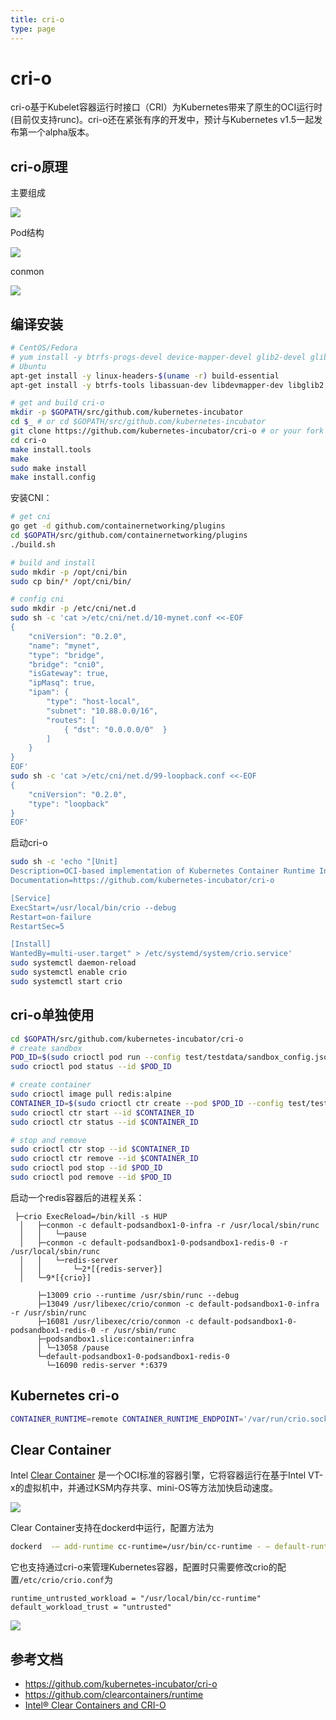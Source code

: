 ```yaml
---
title: cri-o
type: page
---
```


# cri-o

cri-o基于Kubelet容器运行时接口（CRI）为Kubernetes带来了原生的OCI运行时(目前仅支持runc)。cri-o还在紧张有序的开发中，预计与Kubernetes v1.5一起发布第一个alpha版本。

## cri-o原理

主要组成

![](/images/ocid1.png)

Pod结构

![](/images/ocid2.png)

conmon

![](/images/conmon.png)

## 编译安装

```sh
# CentOS/Fedora
# yum install -y btrfs-progs-devel device-mapper-devel glib2-devel glibc-devel glibc-static gpgme-devel libassuan-devel libgpg-error-devel libseccomp-devel libselinux-devel ostree-devel pkgconfig runc
# Ubuntu
apt-get install -y linux-headers-$(uname -r) build-essential
apt-get install -y btrfs-tools libassuan-dev libdevmapper-dev libglib2.0-dev libc6-dev libgpgme11-dev libgpg-error-dev libseccomp-dev libselinux1-dev pkg-config runc libapparmor-dev

# get and build cri-o
mkdir -p $GOPATH/src/github.com/kubernetes-incubator
cd $_ # or cd $GOPATH/src/github.com/kubernetes-incubator
git clone https://github.com/kubernetes-incubator/cri-o # or your fork
cd cri-o
make install.tools
make
sudo make install
make install.config
```

安装CNI：

```sh
# get cni
go get -d github.com/containernetworking/plugins
cd $GOPATH/src/github.com/containernetworking/plugins
./build.sh

# build and install
sudo mkdir -p /opt/cni/bin
sudo cp bin/* /opt/cni/bin/

# config cni
sudo mkdir -p /etc/cni/net.d
sudo sh -c 'cat >/etc/cni/net.d/10-mynet.conf <<-EOF
{
    "cniVersion": "0.2.0",
    "name": "mynet",
    "type": "bridge",
    "bridge": "cni0",
    "isGateway": true,
    "ipMasq": true,
    "ipam": {
        "type": "host-local",
        "subnet": "10.88.0.0/16",
        "routes": [
            { "dst": "0.0.0.0/0"  }
        ]
    }
}
EOF'
sudo sh -c 'cat >/etc/cni/net.d/99-loopback.conf <<-EOF
{
    "cniVersion": "0.2.0",
    "type": "loopback"
}
EOF'
```

启动cri-o

```sh
sudo sh -c 'echo "[Unit]
Description=OCI-based implementation of Kubernetes Container Runtime Interface
Documentation=https://github.com/kubernetes-incubator/cri-o

[Service]
ExecStart=/usr/local/bin/crio --debug
Restart=on-failure
RestartSec=5

[Install]
WantedBy=multi-user.target" > /etc/systemd/system/crio.service'
sudo systemctl daemon-reload
sudo systemctl enable crio
sudo systemctl start crio
```

## cri-o单独使用

```sh
cd $GOPATH/src/github.com/kubernetes-incubator/cri-o
# create sandbox
POD_ID=$(sudo crioctl pod run --config test/testdata/sandbox_config.json)
sudo crioctl pod status --id $POD_ID

# create container
sudo crioctl image pull redis:alpine
CONTAINER_ID=$(sudo crioctl ctr create --pod $POD_ID --config test/testdata/container_redis.json)
sudo crioctl ctr start --id $CONTAINER_ID
sudo crioctl ctr status --id $CONTAINER_ID

# stop and remove
sudo crioctl ctr stop --id $CONTAINER_ID
sudo crioctl ctr remove --id $CONTAINER_ID
sudo crioctl pod stop --id $POD_ID
sudo crioctl pod remove --id $POD_ID
```

启动一个redis容器后的进程关系：

```
 ├─crio ExecReload=/bin/kill -s HUP
  │   ├─conmon -c default-podsandbox1-0-infra -r /usr/local/sbin/runc
  │   │   └─pause
  │   ├─conmon -c default-podsandbox1-0-podsandbox1-redis-0 -r /usr/local/sbin/runc
  │   │   └─redis-server
  │   │       └─2*[{redis-server}]
  │   └─9*[{crio}]
```

```
      ├─13009 crio --runtime /usr/sbin/runc --debug
      ├─13049 /usr/libexec/crio/conmon -c default-podsandbox1-0-infra -r /usr/sbin/runc
      ├─16081 /usr/libexec/crio/conmon -c default-podsandbox1-0-podsandbox1-redis-0 -r /usr/sbin/runc
      ├─podsandbox1.slice:container:infra
      │ └─13058 /pause
      └─default-podsandbox1-0-podsandbox1-redis-0
        └─16090 redis-server *:6379
```

## Kubernetes cri-o

```sh
CONTAINER_RUNTIME=remote CONTAINER_RUNTIME_ENDPOINT='/var/run/crio.sock --runtime-request-timeout=15m' ./hack/local-up-cluster.sh
```

## Clear Container

Intel [Clear Container](https://github.com/clearcontainers/runtime) 是一个OCI标准的容器引擎，它将容器运行在基于Intel VT-x的虚拟机中，并通过KSM内存共享、mini-OS等方法加快启动速度。

![](/images/clearcontainer.png)

Clear Container支持在dockerd中运行，配置方法为

```sh
dockerd  -— add-runtime cc-runtime=/usr/bin/cc-runtime - — default-runtime=cc-runtime
```

它也支持通过cri-o来管理Kubernetes容器，配置时只需要修改crio的配置`/etc/crio/crio.conf`为

```
runtime_untrusted_workload = "/usr/local/bin/cc-runtime"
default_workload_trust = "untrusted"
```

![](/images/cc-runtime.png)

## 参考文档

- <https://github.com/kubernetes-incubator/cri-o>
- <https://github.com/clearcontainers/runtime>
- [Intel® Clear Containers and CRI-O](https://medium.com/cri-o/intel-clear-containers-and-cri-o-70824fb51811)

